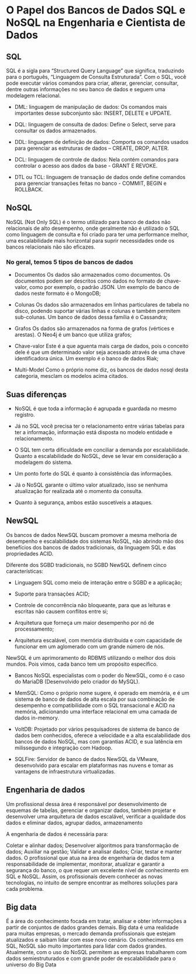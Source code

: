 # O Papel dos Bancos de Dados SQL e NoSQL na Engenharia e Cientista de Dados

## SQL

SQL é a sigla para “Structured Query Language” que significa, traduzindo para o português, “Linguagem de Consulta Estruturada”. Com o SQL, você pode executar vários comandos para criar, alterar, gerenciar, consultar, dentre outras informações no seu banco de dados e seguem uma modelagem relacional.

- DML: linguagem de manipulação de dados: Os comandos mais importantes desse subconjunto são: INSERT, DELETE e UPDATE.

- DQL: linguagem de consulta de dados: Define o Select, serve para consultar os dados armazenados.

- DDL: linguagem de definição de dados: Comporta os comandos usados para gerenciar as estruturas de dados – CREATE, DROP, ALTER.

- DCL: linguagem de controle de dados: Nela contém comandos para controlar o acesso aos dados da base - GRANT E REVOKE.

- DTL ou TCL: linguagem de transação de dados onde define comandos para gerenciar transações feitas no banco - COMMIT, BEGIN e ROLLBACK.

## NoSQL

NoSQL (Not Only SQL) é o termo utilizado para banco de dados não relacionais de alto desempenho, onde geralmente não é utilizado o SQL como linguagem de consulta e foi criado para ter uma performance melhor, uma escalabilidade mais horizontal para suprir necessidades onde os bancos relacionais não são eficazes.

### No geral, temos 5 tipos de bancos de dados

- Documentos
Os dados são armazenados como documentos. Os documentos podem ser descritos como dados no formato de chave-valor, como por exemplo, o padrão JSON. Um exemplo de banco de dados neste formato é o MongoDB;

- Colunas
Os dados são armazenados em linhas particulares de tabela no disco, podendo suportar várias linhas e colunas e também permitem sub-colunas. Um banco de dados dessa família é o Cassandra;

- Grafos
Os dados são armazenados na forma de grafos (vértices e arestas). O Neo4j é um banco que utiliza grafos;

- Chave-valor
Este é a que aguenta mais carga de dados, pois o conceito dele é que um determinado valor seja acessado através de uma chave identificadora única. Um exemplo é o banco de dados Riak;

- Multi-Model
Como o próprio nome diz, os bancos de dados nosql desta categoria, mesclam os modelos acima citados.

## Suas diferenças

- NoSQL é que toda a informação é agrupada e guardada no mesmo registro.

- Já no SQL você precisa ter o relacionamento entre várias tabelas para ter a informação, informação está disposta no modelo entidade e relacionamento.

- O SQL tem certa dificuldade em conciliar a demanda por escalabilidade. Quanto a escalabilidade do NoSQL, deve se levar em consideração a modelagem do sistema.

- Um ponto forte do SQL é quanto à consistência das informações.

- Já o NoSQL garante o último valor atualizado, isso se nenhuma atualização for realizada até o momento da consulta.

- Quanto à segurança, ambos estão suscetíveis a ataques.

## NewSQL

Os bancos de dados NewSQL buscam promover a mesma melhoria de desempenho e escalabilidade dos sistemas NoSQL, não abrindo mão dos benefícios dos bancos de dados tradicionais, da linguagem SQL e das propriedades ACID.

Diferente dos SGBD tradicionais, no SGBD NewSQL definem cinco características:

- Linguagem SQL como meio de interação entre o SGBD e a aplicação;

- Suporte para transações ACID;

- Controle de concorrência não bloqueante, para que as leituras e escritas não causem conflitos entre si;

- Arquitetura que forneça um maior desempenho por nó de processamento;

- Arquitetura escalável, com memória distribuída e com capacidade de funcionar em um aglomerado com um grande número de nós.

NewSQL é um aprimoramento do RDBMS utilizando o melhor dos dois mundos. Pois vimos, cada banco tem um propósito específico.

- Bancos NoSQL especialistas com o poder do NewSQL, como é o caso do MariaDB (Desenvolvido pelo criador do MySQL).

- MemSQL: Como o próprio nome sugere, é operado em memória, e é um sistema de banco de dados de alta escala por sua combinação de desempenho e compatibilidade com o SQL transacional e ACID na memória, adicionando uma interface relacional em uma camada de dados in-memory.

- VoltDB: Projetado por vários pesquisadores de sistema de banco de dados bem conhecidos, oferece a velocidade e a alta escalabilidade dos bancos de dados NoSQL, mas com garantias ACID, e sua latência em milissegundo e integração com Hadoop.

- SQLFire: Servidor de banco de dados NewSQL da VMware, desenvolvido para escalar em plataformas nas nuvens e tomar as vantagens de infraestrutura virtualizadas.

## Engenharia de dados

Um profissional dessa área é responsável por desenvolvimento de esquemas de tabelas, gerenciar e organizar dados, também projetar e desenvolver uma arquitetura de dados escalável, verificar a qualidade dos dados e eliminar dados, agrupar dados, armazenamento

A engenharia de dados é necessária para:

Coletar e alinhar dados;
Desenvolver algoritmos para transformação de dados;
Auxiliar na gestão;
Validar e analisar dados;
Criar, testar e manter dados.
O profissional que atua na área de engenharia de dados tem a responsabilidade de implementar, monitorar, atualizar e garantir a segurança do banco, o que requer um excelente nível de conhecimento em SQL e NoSQL. Assim, os profissionais devem conhecer as novas tecnologias, no intuito de sempre encontrar as melhores soluções para cada problema.

## Big data

É a área do conhecimento focada em tratar, analisar e obter informações a partir de conjuntos de dados grandes demais. Big data é uma realidade para muitas empresas, o mercado demanda profissionais que estejam atualizados e saibam lidar com esse novo cenário. Os conhecimentos em SQL, NoSQL são muito importantes para lidar com dados grandes. Atualmente, com o uso do NoSQL permitem as empresas trabalharem com dados semiestruturados e com grande poder de escalabilidade para o universo do Big Data
